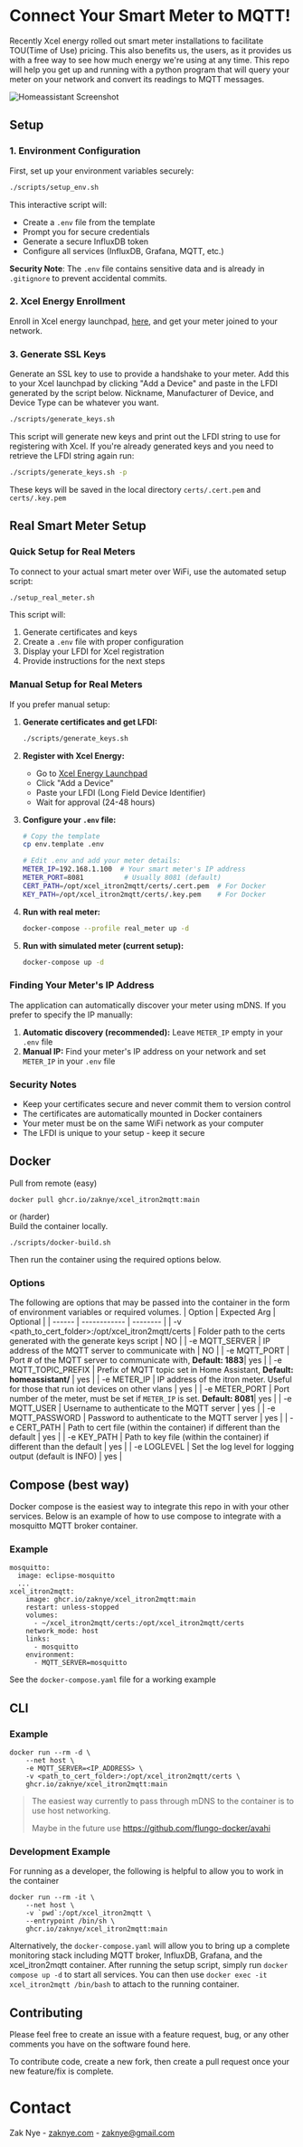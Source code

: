 # Connect Your Smart Meter to MQTT!

Recently Xcel energy rolled out smart meter installations to facilitate TOU(Time of Use) pricing. This also benefits us, the users, as it provides us with a free way to see how much energy we're using at any time. This repo will help you get up and running with a python program that will query your meter on your network and convert its readings to MQTT messages.

![Homeassistant Screenshot](docs/homeassistant_screenshot.png)

## Setup

### 1. Environment Configuration

First, set up your environment variables securely:

```bash
./scripts/setup_env.sh
```

This interactive script will:

- Create a `.env` file from the template
- Prompt you for secure credentials
- Generate a secure InfluxDB token
- Configure all services (InfluxDB, Grafana, MQTT, etc.)

**Security Note**: The `.env` file contains sensitive data and is already in `.gitignore` to prevent accidental commits.

### 2. Xcel Energy Enrollment

Enroll in Xcel energy launchpad, [here](https://my.xcelenergy.com/MyAccount/s/meters-and-devices/), and get your meter joined to your network.

### 3. Generate SSL Keys

Generate an SSL key to use to provide a handshake to your meter. Add this to your Xcel launchpad by clicking "Add a Device" and paste in the LFDI generated by the script below. Nickname, Manufacturer of Device, and Device Type can be whatever you want.

```bash
./scripts/generate_keys.sh
```

This script will generate new keys and print out the LFDI string to use for registering with Xcel. If you're already generated keys and you need to retrieve the LFDI string again run:

```bash
./scripts/generate_keys.sh -p
```

These keys will be saved in the local directory `certs/.cert.pem` and `certs/.key.pem`

## Real Smart Meter Setup

### Quick Setup for Real Meters

To connect to your actual smart meter over WiFi, use the automated setup script:

```bash
./setup_real_meter.sh
```

This script will:
1. Generate certificates and keys
2. Create a `.env` file with proper configuration
3. Display your LFDI for Xcel registration
4. Provide instructions for the next steps

### Manual Setup for Real Meters

If you prefer manual setup:

1. **Generate certificates and get LFDI:**
   ```bash
   ./scripts/generate_keys.sh
   ```

2. **Register with Xcel Energy:**
   - Go to [Xcel Energy Launchpad](https://my.xcelenergy.com/MyAccount/s/meters-and-devices/)
   - Click "Add a Device"
   - Paste your LFDI (Long Field Device Identifier)
   - Wait for approval (24-48 hours)

3. **Configure your `.env` file:**
   ```bash
   # Copy the template
   cp env.template .env
   
   # Edit .env and add your meter details:
   METER_IP=192.168.1.100  # Your smart meter's IP address
   METER_PORT=8081          # Usually 8081 (default)
   CERT_PATH=/opt/xcel_itron2mqtt/certs/.cert.pem  # For Docker
   KEY_PATH=/opt/xcel_itron2mqtt/certs/.key.pem    # For Docker
   ```

4. **Run with real meter:**
   ```bash
   docker-compose --profile real_meter up -d
   ```

5. **Run with simulated meter (current setup):**
   ```bash
   docker-compose up -d
   ```

### Finding Your Meter's IP Address

The application can automatically discover your meter using mDNS. If you prefer to specify the IP manually:

1. **Automatic discovery (recommended):** Leave `METER_IP` empty in your `.env` file
2. **Manual IP:** Find your meter's IP address on your network and set `METER_IP` in your `.env` file

### Security Notes

- Keep your certificates secure and never commit them to version control
- The certificates are automatically mounted in Docker containers
- Your meter must be on the same WiFi network as your computer
- The LFDI is unique to your setup - keep it secure

## Docker

Pull from remote (easy)

```
docker pull ghcr.io/zaknye/xcel_itron2mqtt:main
```

or (harder)\
Build the container locally.

```
./scripts/docker-build.sh
```

Then run the container using the required options below.

### Options

The following are options that may be passed into the container in the form of environment variables or required volumes.
| Option | Expected Arg | Optional |
| ------ | ------------ | -------- |
| -v <path_to_cert_folder>:/opt/xcel_itron2mqtt/certs | Folder path to the certs generated with the generate keys script | NO |
| -e MQTT_SERVER | IP address of the MQTT server to communicate with | NO |
| -e MQTT_PORT | Port # of the MQTT server to communicate with, **Default: 1883**| yes |
| -e MQTT_TOPIC_PREFIX | Prefix of MQTT topic set in Home Assistant, **Default: homeassistant/** | yes |
| -e METER_IP | IP address of the itron meter. Useful for those that run iot devices on other vlans | yes |
| -e METER_PORT | Port number of the meter, must be set if `METER_IP` is set. **Default: 8081**| yes |
| -e MQTT_USER | Username to authenticate to the MQTT server | yes |
| -e MQTT_PASSWORD | Password to authenticate to the MQTT server | yes |
| -e CERT_PATH | Path to cert file (within the container) if different than the default | yes |
| -e KEY_PATH | Path to key file (within the container) if different than the default | yes |
| -e LOGLEVEL | Set the log level for logging output (default is INFO) | yes |

## Compose (best way)

Docker compose is the easiest way to integrate this repo in with your other services. Below is an example of how to use compose to integrate with a mosquitto MQTT broker container.

### Example

```
mosquitto:
  image: eclipse-mosquitto
  ...
xcel_itron2mqtt:
    image: ghcr.io/zaknye/xcel_itron2mqtt:main
    restart: unless-stopped
    volumes:
      - ~/xcel_itron2mqtt/certs:/opt/xcel_itron2mqtt/certs
    network_mode: host
    links:
      - mosquitto
    environment:
      - MQTT_SERVER=mosquitto
```

See the `docker-compose.yaml` file for a working example

## CLI

### Example

```
docker run --rm -d \
    --net host \
    -e MQTT_SERVER=<IP_ADDRESS> \
    -v <path_to_cert_folder>:/opt/xcel_itron2mqtt/certs \
    ghcr.io/zaknye/xcel_itron2mqtt:main
```

> The easiest way currently to pass through mDNS to the container is to use host networking.
>
> Maybe in the future use https://github.com/flungo-docker/avahi

### Development Example

For running as a developer, the following is helpful to allow you to work in the container

```
docker run --rm -it \
    --net host \
    -v `pwd`:/opt/xcel_itron2mqtt \
    --entrypoint /bin/sh \
    ghcr.io/zaknye/xcel_itron2mqtt:main
```

Alternatively, the `docker-compose.yaml` will allow you to bring up a complete monitoring stack including MQTT broker, InfluxDB, Grafana, and the xcel_itron2mqtt container. After running the setup script, simply run `docker compose up -d` to start all services. You can then use `docker exec -it xcel_itron2mqtt /bin/bash` to attach to the running container.

## Contributing

Please feel free to create an issue with a feature request, bug, or any other comments you have on the software found here.

To contribute code, create a new fork, then create a pull request once your new feature/fix is complete.

# Contact

Zak Nye - [zaknye.com](https://zaknye.com) - zaknye@gmail.com
